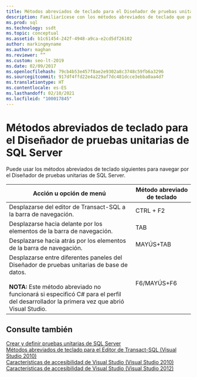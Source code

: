 ```yaml
---
title: Métodos abreviados de teclado para el Diseñador de pruebas unitarias de SQL Server
description: Familiarícese con los métodos abreviados de teclado que puede usar para navegar por el Diseñador de pruebas unitarias de SQL Server.
ms.prod: sql
ms.technology: ssdt
ms.topic: conceptual
ms.assetid: b1c61454-242f-4948-a9ca-e2cd5df26102
author: markingmyname
ms.author: maghan
ms.reviewer: “”
ms.custom: seo-lt-2019
ms.date: 02/09/2017
ms.openlocfilehash: 79cb4b53e457f8ae2e9302a8c3748c59fb6a3296
ms.sourcegitcommit: 917df4ffd22e4a229af7dc481dcce3ebba0aa4d7
ms.translationtype: HT
ms.contentlocale: es-ES
ms.lasthandoff: 02/10/2021
ms.locfileid: "100017845"
---
```

# <a name="keyboard-shortcuts-for-sql-server-unit-test-designer"></a>Métodos abreviados de teclado para el Diseñador de pruebas unitarias de SQL Server

Puede usar los métodos abreviados de teclado siguientes para navegar por el Diseñador de pruebas unitarias de SQL Server.  
  
|Acción u opción de menú|Método abreviado de teclado|  
|-|-|   
|Desplazarse del editor de Transact\-SQL a la barra de navegación.|CTRL + F2|  
|Desplazarse hacia delante por los elementos de la barra de navegación.|TAB|  
|Desplazarse hacia atrás por los elementos de la barra de navegación.|MAYÚS+TAB|  
|Desplazarse entre diferentes paneles del Diseñador de pruebas unitarias de base de datos.<br /><br />**NOTA:** Este método abreviado no funcionará si especificó C# para el perfil del desarrollador la primera vez que abrió Visual Studio.|F6/MAYÚS+F6|  
  
## <a name="see-also"></a>Consulte también  
[Crear y definir pruebas unitarias de SQL Server](../ssdt/creating-and-defining-sql-server-unit-tests.md)  
[Métodos abreviados de teclado para el Editor de Transact-SQL (Visual Studio 2010)](/previous-versions/visualstudio/visual-studio-2010/aa833225(v=vs.100))  
[Características de accesibilidad de Visual Studio (Visual Studio 2010)](/previous-versions/visualstudio/visual-studio-2008/y4b5z3y3(v=vs.90))  
[Características de accesibilidad de Visual Studio (Visual Studio 2012)](/previous-versions/visualstudio/visual-studio-2015/ide/reference/accessibility-features-of-visual-studio)  
